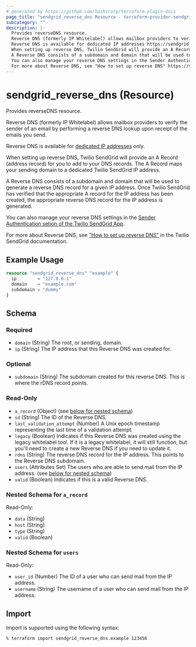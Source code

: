 ```yaml
---
# generated by https://github.com/hashicorp/terraform-plugin-docs
page_title: "sendgrid_reverse_dns Resource - terraform-provider-sendgrid"
subcategory: ""
description: |-
  Provides reverseDNS resource.
  Reverse DNS (formerly IP Whitelabel) allows mailbox providers to verify the sender of an email by performing a reverse DNS lookup upon receipt of the emails you send.
  Reverse DNS is available for dedicated IP addresses https://sendgrid.com/docs/ui/account-and-settings/dedicated-ip-addresses/ only.
  When setting up reverse DNS, Twilio SendGrid will provide an A Record (address record) for you to add to your DNS records. The A Record maps your sending domain to a dedicated Twilio SendGrid IP address.
  A Reverse DNS consists of a subdomain and domain that will be used to generate a reverse DNS record for a given IP address. Once Twilio SendGrid has verified that the appropriate A record for the IP address has been created, the appropriate reverse DNS record for the IP address is generated.
  You can also manage your reverse DNS settings in the Sender Authentication setion of the Twilio SendGrid App https://app.sendgrid.com/settings/sender_auth.
  For more about Reverse DNS, see "How to set up reverse DNS" https://sendgrid.com/docs/ui/account-and-settings/how-to-set-up-reverse-dns/ in the Twilio SendGrid documentation.
---
```


# sendgrid_reverse_dns (Resource)

Provides reverseDNS resource.

Reverse DNS (formerly IP Whitelabel) allows mailbox providers to verify the sender of an email by performing a reverse DNS lookup upon receipt of the emails you send.

Reverse DNS is available for [dedicated IP addresses](https://sendgrid.com/docs/ui/account-and-settings/dedicated-ip-addresses/) only.

When setting up reverse DNS, Twilio SendGrid will provide an A Record (address record) for you to add to your DNS records. The A Record maps your sending domain to a dedicated Twilio SendGrid IP address.

A Reverse DNS consists of a subdomain and domain that will be used to generate a reverse DNS record for a given IP address. Once Twilio SendGrid has verified that the appropriate A record for the IP address has been created, the appropriate reverse DNS record for the IP address is generated.

You can also manage your reverse DNS settings in the [Sender Authentication setion of the Twilio SendGrid App](https://app.sendgrid.com/settings/sender_auth).

For more about Reverse DNS, see ["How to set up reverse DNS"](https://sendgrid.com/docs/ui/account-and-settings/how-to-set-up-reverse-dns/) in the Twilio SendGrid documentation.

## Example Usage

```terraform
resource "sendgrid_reverse_dns" "example" {
  ip        = "127.0.0.1"
  domain    = "example.com"
  subdomain = "dummy"
}
```

<!-- schema generated by tfplugindocs -->
## Schema

### Required

- `domain` (String) The root, or sending, domain.
- `ip` (String) The IP address that this Reverse DNS was created for.

### Optional

- `subdomain` (String) The subdomain created for this reverse DNS. This is where the rDNS record points.

### Read-Only

- `a_record` (Object) (see [below for nested schema](#nestedatt--a_record))
- `id` (String) The ID of the Reverse DNS.
- `last_validation_attempt` (Number) A Unix epoch timestamp representing the last time of a validation attempt.
- `legacy` (Boolean) Indicates if this Reverse DNS was created using the legacy whitelabel tool. If it is a legacy whitelabel, it will still function, but you'll need to create a new Reverse DNS if you need to update it.
- `rdns` (String) The reverse DNS record for the IP address. This points to the Reverse DNS subdomain.
- `users` (Attributes Set) The users who are able to send mail from the IP address. (see [below for nested schema](#nestedatt--users))
- `valid` (Boolean) Indicates if this is a valid Reverse DNS.

<a id="nestedatt--a_record"></a>
### Nested Schema for `a_record`

Read-Only:

- `data` (String)
- `host` (String)
- `type` (String)
- `valid` (Boolean)


<a id="nestedatt--users"></a>
### Nested Schema for `users`

Read-Only:

- `user_id` (Number) The ID of a user who can send mail from the IP address.
- `username` (String) The username of a user who can send mail from the IP address.

## Import

Import is supported using the following syntax:

```shell
% terraform import sendgrid_reverse_dns.example 123456
```
